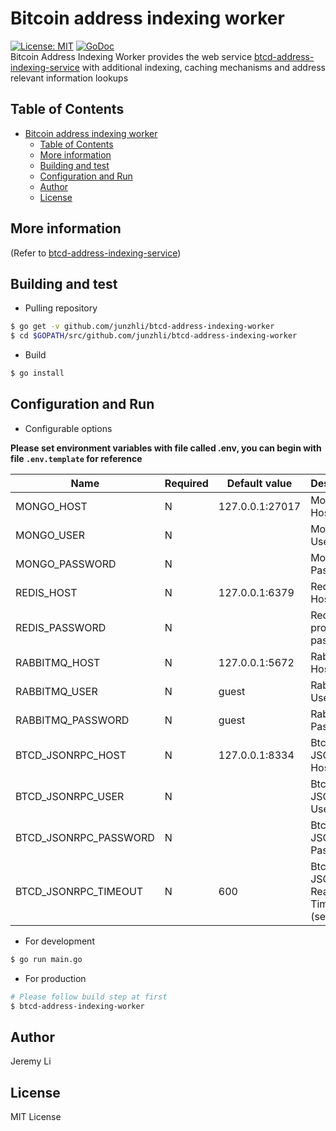 # Bitcoin address indexing worker
[![License: MIT](https://img.shields.io/badge/License-MIT-yellow.svg)](https://opensource.org/licenses/MIT)  [![GoDoc](https://godoc.org/github.com/junzhli/btcd-address-indexing-worker?status.svg)](https://godoc.org/github.com/junzhli/btcd-address-indexing-worker)  
Bitcoin Address Indexing Worker provides the web service [btcd-address-indexing-service](https://github.com/junzhli/btcd-address-indexing-worker) with additional indexing, caching mechanisms and address relevant information lookups

## Table of Contents
- [Bitcoin address indexing worker](#bitcoin-address-indexing-worker)
  - [Table of Contents](#table-of-contents)
  - [More information](#more-information)
  - [Building and test](#building-and-test)
  - [Configuration and Run](#configuration-and-run)
  - [Author](#author)
  - [License](#license)

More information
-----
(Refer to [btcd-address-indexing-service](https://github.com/junzhli/btcd-address-indexing-service))

Building and test
-----

* Pulling repository

```bash
$ go get -v github.com/junzhli/btcd-address-indexing-worker
$ cd $GOPATH/src/github.com/junzhli/btcd-address-indexing-worker
```

* Build
  
```bash
$ go install
```

Configuration and Run
-----
* Configurable options

**Please set environment variables with file called .env, you can begin with file `.env.template` for reference**

| Name                  | Required | Default value   | Description                          |
|-----------------------|----------|-----------------|--------------------------------------|
| MONGO_HOST            | N        | 127.0.0.1:27017 | MongoDB Host[:Port]                  |
| MONGO_USER            | N        |                 | MongoDB User                         |
| MONGO_PASSWORD        | N        |                 | MongoDB Password                     |
| REDIS_HOST            | N        | 127.0.0.1:6379  | Redis Host[:Port]                    |
| REDIS_PASSWORD        | N        |                 | Redis protected password             |
| RABBITMQ_HOST         | N        | 127.0.0.1:5672  | RabbitMQ Host[:Port]                 |
| RABBITMQ_USER         | N        | guest           | RabbitMQ User                        |
| RABBITMQ_PASSWORD     | N        | guest           | RabbitMQ Password                    |
| BTCD_JSONRPC_HOST     | N        | 127.0.0.1:8334  | Btcd JSON-RPC Host[:Port]            |
| BTCD_JSONRPC_USER     | N        |                 |  Btcd JSON-RPC User                  |
| BTCD_JSONRPC_PASSWORD | N        |                 | Btcd JSON-RPC Password               |
| BTCD_JSONRPC_TIMEOUT  | N        | 600             | Btcd JSON-RPC Read Timeout (seconds) |

* For development

```bash
$ go run main.go
```

* For production

```bash
# Please follow build step at first
$ btcd-address-indexing-worker
```

Author
-----
Jeremy Li

License
-----
MIT License
